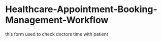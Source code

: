# Healthcare-Appointment-Booking-Management-Workflow
this form used to check doctors time with patient
